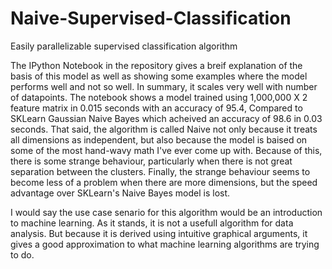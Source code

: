 # Naive-Supervised-Classification
Easily parallelizable supervised classification algorithm

The IPython Notebook in the repository gives a breif explanation of the basis of this model as well as showing some examples where the model performs well and not so well. In summary, it scales very well with number of datapoints. The notebook shows a model trained using 1,000,000 X 2 feature matrix in 0.015 seconds with an accuracy of 95.4, Compared to SKLearn Gaussian Naive Bayes which acheived an accuracy of 98.6 in 0.03 seconds. That said, the algorithm is called Naive not only because it treats all dimensions as independent, but also because the model is baised on some of the most hand-wavy math I've ever come up with. Because of this, there is some strange behaviour, particularly when there is not great separation between the clusters. Finally, the strange behaviour seems to become less of a problem when there are more dimensions, but the speed advantage over SKLearn's Naive Bayes model is lost.

I would say the use case senario for this algorithm would be an introduction to machine learning. As it stands, it is not a usefull algorithm for data analysis. But because it is derived using intuitive graphical arguments, it gives a good approximation to what machine learning algorithms are trying to do.
